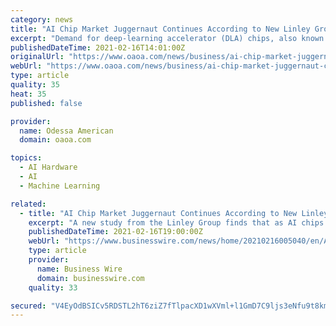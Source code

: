 ```yaml
---
category: news
title: "AI Chip Market Juggernaut Continues According to New Linley Group Report"
excerpt: "Demand for deep-learning accelerator (DLA) chips, also known as artificial intelligence (AI) processors, continues to be strong in spite of the pandemic. Deep-learning applications are being deployed throughout industry and can be found in everything from data centers to self-driving cars to edge devices,"
publishedDateTime: 2021-02-16T14:01:00Z
originalUrl: "https://www.oaoa.com/news/business/ai-chip-market-juggernaut-continues-according-to-new-linley-group-report/article_360e10c5-ae70-51c7-9905-446035eda051.html"
webUrl: "https://www.oaoa.com/news/business/ai-chip-market-juggernaut-continues-according-to-new-linley-group-report/article_360e10c5-ae70-51c7-9905-446035eda051.html"
type: article
quality: 35
heat: 35
published: false

provider:
  name: Odessa American
  domain: oaoa.com

topics:
  - AI Hardware
  - AI
  - Machine Learning

related:
  - title: "AI Chip Market Juggernaut Continues According to New Linley Group Report"
    excerpt: "A new study from the Linley Group finds that as AI chips proliferate, the next wave of growth in this crowded market is in embedded applications."
    publishedDateTime: 2021-02-16T19:00:00Z
    webUrl: "https://www.businesswire.com/news/home/20210216005040/en/AI-Chip-Market-Juggernaut-Continues-According-to-New-Linley-Group-Report"
    type: article
    provider:
      name: Business Wire
      domain: businesswire.com
    quality: 33

secured: "V4EyOdBSICv5RDSTL2hT6ziZ7fTlpacXD1wXVml+l1GmD7C9ljs3eNfu9t8km432r6EcUo1q/+spfD2TULe+ShqKkNUPXq8e/lu0rAX6o9Iu3ArgmfcB8S7Zk5scEYfx7gPK9heFn21VGGWKW11a8ifei2k3419KhnpX00oXA27xaKeOsCWIc+yDUhEta9k4ObWZX0znfvSyECNV56+QNYZvWBc+QhzdxpA3tmjE7+UjKuFwSMkMg2OYzpq6GfY2QiuDJmTKnDhJ/3Csmbg0yAa2+C0Mxk1GT6sJjEO+P2bczmM6GlKfw7SiaRuqMESuP1FdKjNLkbJ6P54W8tI7vtkBuEtE6pdL2tNxgEv58Tw=;HZaA2s1dM36O9rw58iAAfQ=="
---
```


